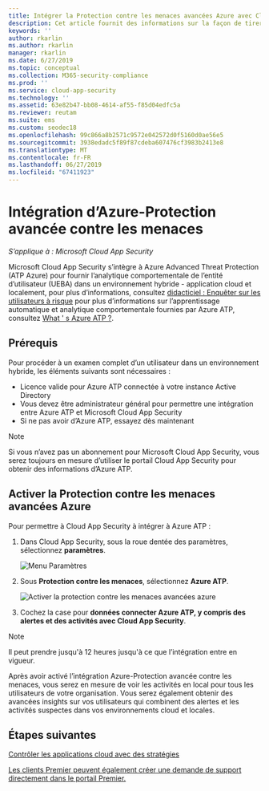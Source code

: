 ```yaml
---
title: Intégrer la Protection contre les menaces avancées Azure avec Cloud App Security
description: Cet article fournit des informations sur la façon de tirer parti des insights d’Azure-Protection avancée contre les menaces dans Cloud App Security pour la détection de risque hybride.
keywords: ''
author: rkarlin
ms.author: rkarlin
manager: rkarlin
ms.date: 6/27/2019
ms.topic: conceptual
ms.collection: M365-security-compliance
ms.prod: ''
ms.service: cloud-app-security
ms.technology: ''
ms.assetid: 63e82b47-bb08-4614-af55-f85d04edfc5a
ms.reviewer: reutam
ms.suite: ems
ms.custom: seodec18
ms.openlocfilehash: 99c866a8b2571c9572e042572d0f5160d0ae56e5
ms.sourcegitcommit: 3938edadc5f89f87cdeba607476cf3983b2413e8
ms.translationtype: MT
ms.contentlocale: fr-FR
ms.lasthandoff: 06/27/2019
ms.locfileid: "67411923"
---
```

# <a name="azure-advanced-threat-protection-integration"></a>Intégration d’Azure-Protection avancée contre les menaces

*S’applique à : Microsoft Cloud App Security*

Microsoft Cloud App Security s’intègre à Azure Advanced Threat Protection (ATP Azure) pour fournir l’analytique comportementale de l’entité d’utilisateur (UEBA) dans un environnement hybride - application cloud et localement, pour plus d’informations, consultez [didacticiel : Enquêter sur les utilisateurs à risque]() pour plus d’informations sur l’apprentissage automatique et analytique comportementale fournies par Azure ATP, consultez [What ' s Azure ATP ?](https://docs.microsoft.com/azure-advanced-threat-protection/what-is-atp).

## <a name="prerequisites"></a>Prérequis

Pour procéder à un examen complet d’un utilisateur dans un environnement hybride, les éléments suivants sont nécessaires :

- Licence valide pour Azure ATP connectée à votre instance Active Directory
- Vous devez être administrateur général pour permettre une intégration entre Azure ATP et Microsoft Cloud App Security 
- Si ne pas avoir d’Azure ATP, essayez dès maintenant


>[!NOTE]
>Si vous n’avez pas un abonnement pour Microsoft Cloud App Security, vous serez toujours en mesure d’utiliser le portail Cloud App Security pour obtenir des informations d’Azure ATP.


## <a name="enable-azure-advanced-threat-protection"></a>Activer la Protection contre les menaces avancées Azure

Pour permettre à Cloud App Security à intégrer à Azure ATP :

1. Dans Cloud App Security, sous la roue dentée des paramètres, sélectionnez **paramètres**.
    
   ![Menu Paramètres](./media/azip-system-settings.png)

1. Sous **Protection contre les menaces**, sélectionnez **Azure ATP**.
   
    ![Activer la protection contre les menaces avancées azure](./media/aatp-integration.png)

3. Cochez la case pour **données connecter Azure ATP, y compris des alertes et des activités avec Cloud App Security**.


> [!NOTE]
> Il peut prendre jusqu'à 12 heures jusqu'à ce que l’intégration entre en vigueur.
 
Après avoir activé l’intégration Azure-Protection avancée contre les menaces, vous serez en mesure de voir les activités en local pour tous les utilisateurs de votre organisation. Vous serez également obtenir des avancées insights sur vos utilisateurs qui combinent des alertes et les activités suspectes dans vos environnements cloud et locales.



## <a name="next-steps"></a>Étapes suivantes 
[Contrôler les applications cloud avec des stratégies](control-cloud-apps-with-policies.md)   

[Les clients Premier peuvent également créer une demande de support directement dans le portail Premier.](https://premier.microsoft.com/)  
  
